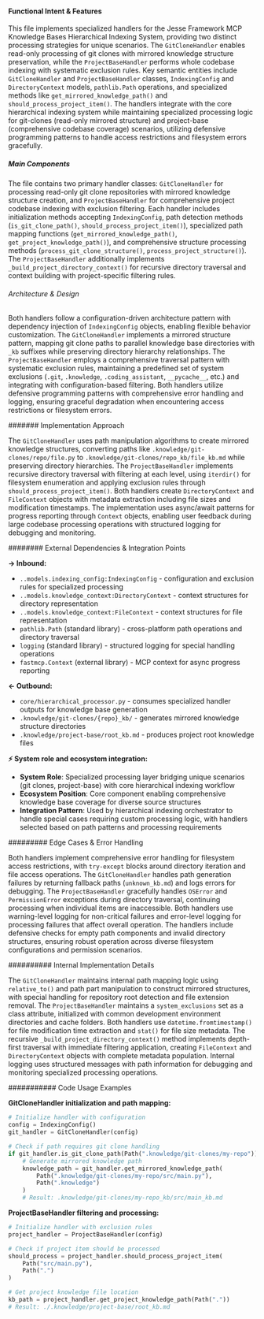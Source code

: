 <!-- CACHE_METADATA_START -->
<!-- Source File: {PROJECT_ROOT}/jesse-framework-mcp/jesse_framework_mcp/knowledge_bases/indexing/special_handlers.py -->
<!-- Cached On: 2025-07-06T22:16:41.867752 -->
<!-- Source Modified: 2025-07-06T22:13:41.272414 -->
<!-- Cache Version: 1.0 -->
<!-- CACHE_METADATA_END -->

#### Functional Intent & Features

This file implements specialized handlers for the Jesse Framework MCP Knowledge Bases Hierarchical Indexing System, providing two distinct processing strategies for unique scenarios. The `GitCloneHandler` enables read-only processing of git clones with mirrored knowledge structure preservation, while the `ProjectBaseHandler` performs whole codebase indexing with systematic exclusion rules. Key semantic entities include `GitCloneHandler` and `ProjectBaseHandler` classes, `IndexingConfig` and `DirectoryContext` models, `pathlib.Path` operations, and specialized methods like `get_mirrored_knowledge_path()` and `should_process_project_item()`. The handlers integrate with the core hierarchical indexing system while maintaining specialized processing logic for git-clones (read-only mirrored structure) and project-base (comprehensive codebase coverage) scenarios, utilizing defensive programming patterns to handle access restrictions and filesystem errors gracefully.

##### Main Components

The file contains two primary handler classes: `GitCloneHandler` for processing read-only git clone repositories with mirrored knowledge structure creation, and `ProjectBaseHandler` for comprehensive project codebase indexing with exclusion filtering. Each handler includes initialization methods accepting `IndexingConfig`, path detection methods (`is_git_clone_path()`, `should_process_project_item()`), specialized path mapping functions (`get_mirrored_knowledge_path()`, `get_project_knowledge_path()`), and comprehensive structure processing methods (`process_git_clone_structure()`, `process_project_structure()`). The `ProjectBaseHandler` additionally implements `_build_project_directory_context()` for recursive directory traversal and context building with project-specific filtering rules.

###### Architecture & Design

Both handlers follow a configuration-driven architecture pattern with dependency injection of `IndexingConfig` objects, enabling flexible behavior customization. The `GitCloneHandler` implements a mirrored structure pattern, mapping git clone paths to parallel knowledge base directories with `_kb` suffixes while preserving directory hierarchy relationships. The `ProjectBaseHandler` employs a comprehensive traversal pattern with systematic exclusion rules, maintaining a predefined set of system exclusions (`.git`, `.knowledge`, `.coding_assistant`, `__pycache__`, etc.) and integrating with configuration-based filtering. Both handlers utilize defensive programming patterns with comprehensive error handling and logging, ensuring graceful degradation when encountering access restrictions or filesystem errors.

####### Implementation Approach

The `GitCloneHandler` uses path manipulation algorithms to create mirrored knowledge structures, converting paths like `.knowledge/git-clones/repo/file.py` to `.knowledge/git-clones/repo_kb/file_kb.md` while preserving directory hierarchies. The `ProjectBaseHandler` implements recursive directory traversal with filtering at each level, using `iterdir()` for filesystem enumeration and applying exclusion rules through `should_process_project_item()`. Both handlers create `DirectoryContext` and `FileContext` objects with metadata extraction including file sizes and modification timestamps. The implementation uses async/await patterns for progress reporting through `Context` objects, enabling user feedback during large codebase processing operations with structured logging for debugging and monitoring.

######## External Dependencies & Integration Points

**→ Inbound:**
- `..models.indexing_config:IndexingConfig` - configuration and exclusion rules for specialized processing
- `..models.knowledge_context:DirectoryContext` - context structures for directory representation
- `..models.knowledge_context:FileContext` - context structures for file representation
- `pathlib.Path` (standard library) - cross-platform path operations and directory traversal
- `logging` (standard library) - structured logging for special handling operations
- `fastmcp.Context` (external library) - MCP context for async progress reporting

**← Outbound:**
- `core/hierarchical_processor.py` - consumes specialized handler outputs for knowledge base generation
- `.knowledge/git-clones/{repo}_kb/` - generates mirrored knowledge structure directories
- `.knowledge/project-base/root_kb.md` - produces project root knowledge files

**⚡ System role and ecosystem integration:**
- **System Role**: Specialized processing layer bridging unique scenarios (git clones, project-base) with core hierarchical indexing workflow
- **Ecosystem Position**: Core component enabling comprehensive knowledge base coverage for diverse source structures
- **Integration Pattern**: Used by hierarchical indexing orchestrator to handle special cases requiring custom processing logic, with handlers selected based on path patterns and processing requirements

######### Edge Cases & Error Handling

Both handlers implement comprehensive error handling for filesystem access restrictions, with `try-except` blocks around directory iteration and file access operations. The `GitCloneHandler` handles path generation failures by returning fallback paths (`unknown_kb.md`) and logs errors for debugging. The `ProjectBaseHandler` gracefully handles `OSError` and `PermissionError` exceptions during directory traversal, continuing processing when individual items are inaccessible. Both handlers use warning-level logging for non-critical failures and error-level logging for processing failures that affect overall operation. The handlers include defensive checks for empty path components and invalid directory structures, ensuring robust operation across diverse filesystem configurations and permission scenarios.

########## Internal Implementation Details

The `GitCloneHandler` maintains internal path mapping logic using `relative_to()` and path part manipulation to construct mirrored structures, with special handling for repository root detection and file extension removal. The `ProjectBaseHandler` maintains a `system_exclusions` set as a class attribute, initialized with common development environment directories and cache folders. Both handlers use `datetime.fromtimestamp()` for file modification time extraction and `stat()` for file size metadata. The recursive `_build_project_directory_context()` method implements depth-first traversal with immediate filtering application, creating `FileContext` and `DirectoryContext` objects with complete metadata population. Internal logging uses structured messages with path information for debugging and monitoring specialized processing operations.

########### Code Usage Examples

**GitCloneHandler initialization and path mapping:**
```python
# Initialize handler with configuration
config = IndexingConfig()
git_handler = GitCloneHandler(config)

# Check if path requires git clone handling
if git_handler.is_git_clone_path(Path(".knowledge/git-clones/my-repo")):
    # Generate mirrored knowledge path
    knowledge_path = git_handler.get_mirrored_knowledge_path(
        Path(".knowledge/git-clones/my-repo/src/main.py"),
        Path(".knowledge")
    )
    # Result: .knowledge/git-clones/my-repo_kb/src/main_kb.md
```

**ProjectBaseHandler filtering and processing:**
```python
# Initialize handler with exclusion rules
project_handler = ProjectBaseHandler(config)

# Check if project item should be processed
should_process = project_handler.should_process_project_item(
    Path("src/main.py"), 
    Path(".")
)

# Get project knowledge file location
kb_path = project_handler.get_project_knowledge_path(Path("."))
# Result: ./.knowledge/project-base/root_kb.md
```